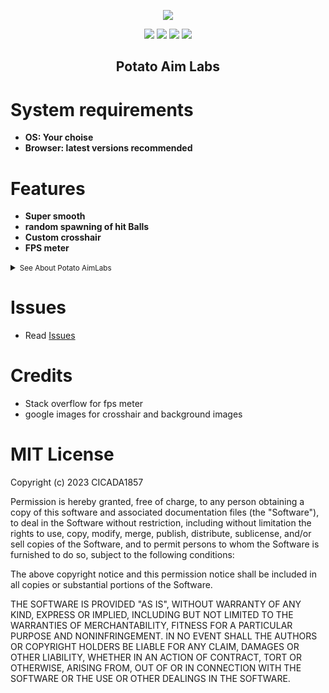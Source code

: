   <p align="center">
  <a href="https://github.com/amd64fox/SpotX/releases"><img src="https://raw.githubusercontent.com/amd64fox/SpotX/main/.github/Pic/logo.png" />
</p>

<p align="center">        
      <a href="https://t.me/spotify_windows_mod"><img src="https://raw.githubusercontent.com/amd64fox/SpotX/main/.github/Pic/Shields/SpotX_Channel.svg"></a>
      <a href="https://t.me/SpotxCommunity"><img src="https://raw.githubusercontent.com/amd64fox/SpotX/main/.github/Pic/Shields/SpotX_Community.svg"></a>
      <a href="https://github.com/jetfir3/SpotX-Bash"><img src="https://raw.githubusercontent.com/amd64fox/SpotX/main/.github/Pic/Shields/SpotX_for_Mac&Linux.svg"></a>
      <a href="https://telegra.ph/SpotX-FAQ-09-19"><img src="https://raw.githubusercontent.com/amd64fox/SpotX/main/.github/Pic/Shields/faq.svg"></a>
      </p>

   <h2> <div align="center"><b> Potato Aim Labs </b></div> </h2>

<h1>System requirements</h1>

- <strong>OS: Your choise</strong>
- <strong>Browser: latest versions recommended</strong>

<h1>Features</h1>

- <strong>Super smooth</strong>
- <strong>random spawning of hit Balls</strong>
- <strong>Custom crosshair</strong>
- <strong>FPS meter</strong>
<details>
<summary><small>See About Potato AimLabs</small></summary><p>
  
#### Potato Aim Labs is an aim trainer built using HTML, CSS, and JavaScript.
  - It provides a fun and challenging environment for improving your aim and reflexes.
  - The aim trainer features a time limit of 45 seconds, after which it automatically resets, allowing you to continuously practice and strive for better scores.

  - At the top of the interface, you'll find a scoreboard displaying your current score, remaining time, total missed hits, and frames per second (FPS) information.
  - To aim and shoot, you must hit the randomly spawning balls using a custom CS:GO crosshair.
  - The objective is to achieve the highest score possible within the given time frame.
</details>
  
<h1>Issues</h1>

- Read [Issues](#)

<h1>Credits</h1>

- Stack overflow for fps meter
- google images for crosshair and background images

<h1>MIT License</h1>
<p>Copyright (c) 2023 CICADA1857

Permission is hereby granted, free of charge, to any person obtaining a copy
of this software and associated documentation files (the "Software"), to deal
in the Software without restriction, including without limitation the rights
to use, copy, modify, merge, publish, distribute, sublicense, and/or sell
copies of the Software, and to permit persons to whom the Software is
furnished to do so, subject to the following conditions:

The above copyright notice and this permission notice shall be included in all
copies or substantial portions of the Software.

THE SOFTWARE IS PROVIDED "AS IS", WITHOUT WARRANTY OF ANY KIND, EXPRESS OR
IMPLIED, INCLUDING BUT NOT LIMITED TO THE WARRANTIES OF MERCHANTABILITY,
FITNESS FOR A PARTICULAR PURPOSE AND NONINFRINGEMENT. IN NO EVENT SHALL THE
AUTHORS OR COPYRIGHT HOLDERS BE LIABLE FOR ANY CLAIM, DAMAGES OR OTHER
LIABILITY, WHETHER IN AN ACTION OF CONTRACT, TORT OR OTHERWISE, ARISING FROM,
OUT OF OR IN CONNECTION WITH THE SOFTWARE OR THE USE OR OTHER DEALINGS IN THE
SOFTWARE.</p>

